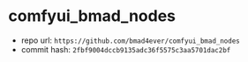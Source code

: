 # comfyui_bmad_nodes
- repo url: `https://github.com/bmad4ever/comfyui_bmad_nodes`
- commit hash: `2fbf9004dccb9135adc36f5575c3aa5701dac2bf`